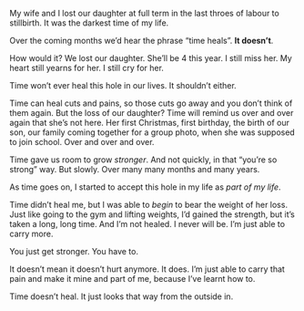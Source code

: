 

My wife and I lost our daughter at full term in the last throes of labour to stillbirth. It was the darkest
time of my life.

Over the coming months we’d hear the phrase “time heals”. __It doesn’t__.

How would it? We lost our daughter. She’ll be 4 this year. I still miss her. My heart still yearns for her.
I still cry for her.

Time won’t ever heal this hole in our lives. It shouldn’t either. 

Time can heal cuts and pains, so those cuts go away and you don’t think of them again. But the loss of our
daughter? Time will remind us over and over again that she’s not here. Her first Christmas, first birthday,
the birth of our son, our family coming together for a group photo, when she was supposed to join school. Over
and over and over.

Time gave us room to grow *stronger*. And not quickly, in that “you’re so strong” way. But slowly. Over
many many months and many years.

As time goes on, I started to accept this hole in my life as *part of my life*. 

Time didn’t heal me, but I was able to *begin* to bear the weight of her loss. Just like going to the gym
and lifting weights, I’d gained the strength, but it’s taken a long, long time. And I’m not healed. I
never will be. I’m just able to carry more.

You just get stronger. You have to.

It doesn’t mean it doesn’t hurt anymore. It does. I’m just able to carry that pain and make it mine and
part of me, because I’ve learnt how to.

Time doesn’t heal. It just looks that way from the outside in.